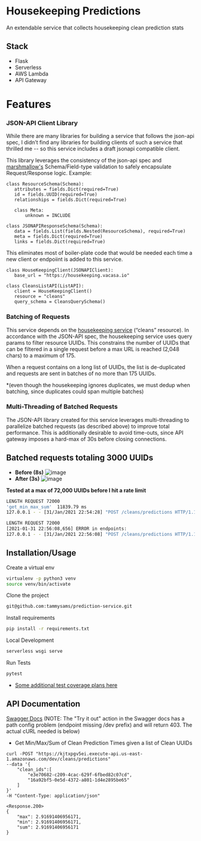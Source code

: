 # Housekeeping Predictions

An extendable service that collects housekeeping clean prediction stats

## Stack
- Flask
- Serverless
- AWS Lambda
- API Gateway


# Features

### JSON-API Client Library
While there are many libraries for building a service that follows the json-api spec, I didn’t find any libraries for building clients of such a service that thrilled me -- so this service includes a draft jsonapi compatible client. 

This library leverages the consistency of the json-api spec and [marshmallow's](https://marshmallow.readthedocs.io/en/stable/) Schema/Field-type validation to safely encapsulate Request/Response logic. Example:
```python3
class ResourceSchema(Schema):
   attributes = fields.Dict(required=True)
   id = fields.UUID(required=True)
   relationships = fields.Dict(required=True)
 
   class Meta:
       unknown = INCLUDE
 
class JSONAPIResponseSchema(Schema):
   data = fields.List(fields.Nested(ResourceSchema), required=True)
   meta = fields.Dict(required=True)
   links = fields.Dict(required=True)
```

This eliminates most of boiler-plate code that would be needed each time a new client or endpoiint is added to this service.

```python3
class HouseKeepingClient(JSONAPIClient):
   base_url = "https://housekeeping.vacasa.io"
 
class CleansListAPI(ListAPI):
   client = HouseKeepingClient()
   resource = "cleans"
   query_schema = CleansQuerySchema()

```

### Batching of Requests
This service depends on the [housekeeping service](https://housekeeping.vacasa.io/#operation/cleans_list) (“cleans” resource). In accordance with the JSON-API spec, the housekeeping service uses query params to filter resource UUIDs. This constrains the number of UUIDs that can be filtered in a single request before a max URL is reached (2,048 chars) to a maximum of 175.

When a request contains on a long list of UUIDs, the list is de-duplicated and requests are sent in batches of no more than 175 UUIDs.

*(even though the housekeeping ignores duplicates, we must dedup when batching, since duplicates could span multiple batches)

### Multi-Threading of Batched Requests
The JSON-API library created for this service leverages multi-threading to parallelize batched requests (as described above) to improve total performance. This is additionally desirable to avoid time-outs, since API gateway imposes a hard-max of 30s before closing connections.

Batched requests totaling 3000 UUIDs
---
- **Before (8s)** 
![image](https://user-images.githubusercontent.com/37048195/106646344-7f204400-6542-11eb-882d-7ef31677f7b6.png)
- **After (3s)** 
![image](https://user-images.githubusercontent.com/37048195/106647009-3b7a0a00-6543-11eb-9a95-ba0bc068af7a.png)

**Tested at a max of 72,000 UUIDs before I hit a rate limit**
```bash
LENGTH REQUEST 72000
'get_min_max_sum'  11839.79 ms
127.0.0.1 - - [31/Jan/2021 22:54:28] "POST /cleans/predictions HTTP/1.1" 200 -

LENGTH REQUEST 72000
[2021-01-31 22:56:08,656] ERROR in endpoints:
127.0.0.1 - - [31/Jan/2021 22:56:08] "POST /cleans/predictions HTTP/1.1" 403 -
```


## Installation/Usage

Create a virtual env

```bash
virtualenv -p python3 venv
source venv/bin/activate
```
Clone the project

```bash
git@github.com:tammysams/prediction-service.git
```

Install requirements

```bash
pip install -r requirements.txt
```


Local Development

```bash
serverless wsgi serve
```

Run Tests

```bash
pytest
```
* [Some additional test coverage plans here](https://github.com/tammysams/prediction-service/blob/feature/mvp-predictions/src/lib/jsonapi/jsonapi_test.py)

## API Documentation
[Swagger Docs](https://kjtxpgv5ei.execute-api.us-east-1.amazonaws.com/dev/docs/#/Clean) (NOTE: The "Try it out" action in the Swagger docs has a path config problem (endpoint missing /dev prefix) and will return 403. The actual cURL needed is below)

- Get Min/Max/Sum of Clean Prediction Times given a list of Clean UUIDs 
```
curl -POST "https://kjtxpgv5ei.execute-api.us-east-1.amazonaws.com/dev/cleans/predictions"
--data '{
    "clean_ids":[
        "e3e70682-c209-4cac-629f-6fbed82c07cd",
        "16a92bf5-0e5d-4372-a801-1d4e2895be65"
    ]
}'
-H "Content-Type: application/json"
```
```
<Response.200>
{
    "max": 2.91691406956171,
    "min": 2.91691406956171,
    "sum": 2.91691406956171
}
```